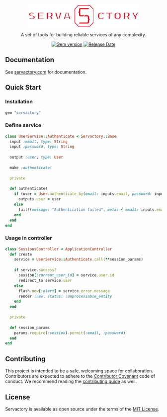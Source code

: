 <p align="center">
  <a href="https://servactory.com" target="_blank">
    <picture>
      <source media="(prefers-color-scheme: dark)" srcset="https://raw.githubusercontent.com/servactory/servactory/main/.github/logo-dark.svg">
      <source media="(prefers-color-scheme: light)" srcset="https://raw.githubusercontent.com/servactory/servactory/main/.github/logo-light.svg">
      <img alt="Servactory" src="https://raw.githubusercontent.com/servactory/servactory/main/.github/logo-light.svg" width="350" height="70" style="max-width: 100%;">
    </picture>
  </a>
</p>

<p align="center">
  A set of tools for building reliable services of any complexity.
</p>

<p align="center">
  <a href="https://rubygems.org/gems/servactory"><img src="https://img.shields.io/gem/v/servactory?logo=rubygems&logoColor=fff" alt="Gem version"></a>
  <a href="https://github.com/servactory/servactory/releases"><img src="https://img.shields.io/github/release-date/servactory/servactory" alt="Release Date"></a>
</p>

## Documentation

See [servactory.com](https://servactory.com) for documentation.

## Quick Start

### Installation

```ruby
gem "servactory"
```

### Define service

```ruby
class UserService::Authenticate < Servactory::Base
  input :email, type: String
  input :password, type: String

  output :user, type: User

  make :authenticate!

  private

  def authenticate!
    if (user = User.authenticate_by(email: inputs.email, password: inputs.password)).present?
      outputs.user = user
    else
      fail!(message: "Authentication failed", meta: { email: inputs.email })
    end
  end
end
```

### Usage in controller

```ruby
class SessionsController < ApplicationController
  def create
    service = UserService::Authenticate.call(**session_params)

    if service.success?
      session[:current_user_id] = service.user.id
      redirect_to service.user
    else
      flash.now[:alert] = service.error.message
      render :new, status: :unprocessable_entity
    end
  end

  private

  def session_params
    params.require(:session).permit(:email, :password)
  end
end
```

## Contributing

This project is intended to be a safe, welcoming space for collaboration. 
Contributors are expected to adhere to the [Contributor Covenant](http://contributor-covenant.org) code of conduct. 
We recommend reading the [contributing guide](./website/docs/CONTRIBUTING.md) as well.

## License

Servactory is available as open source under the terms of the [MIT License](http://opensource.org/licenses/MIT).
